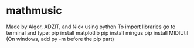 # mathmusic
Made by Algor, ADZIT, and Nick using python
To import libraries go to terminal and type:
pip install matplotlib
pip install mingus
pip install MIDIUtil
(On windows, add py -m before the pip part)
